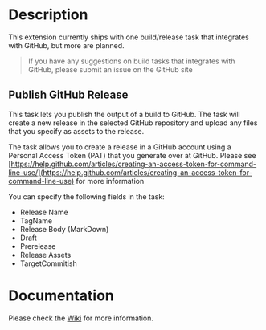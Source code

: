 # Description

This extension currently ships with one build/release task that integrates with GitHub, but more are planned.

>If you have any suggestions on build tasks that integrates with GitHub, please submit an issue on the GitHub site

## Publish GitHub Release
This task lets you publish the output of a build to GitHub. The task will create a new release in the selected GitHub repository and upload any files that you specify as assets to the release.

The task allows you to create a release in a GitHub account using a Personal Access Token (PAT) that you generate over at GitHub. Please see [https://help.github.com/articles/creating-an-access-token-for-command-line-use/](https://help.github.com/articles/creating-an-access-token-for-command-line-use) for more information

You can specify the following fields in the task:

* Release Name
* TagName
* Release Body (MarkDown)
* Draft
* Prerelease
* Release Assets
* TargetCommitish


# Documentation
Please check the [Wiki](https://github.com/jakobehn/vstsgithubtasks/wiki) for more information.